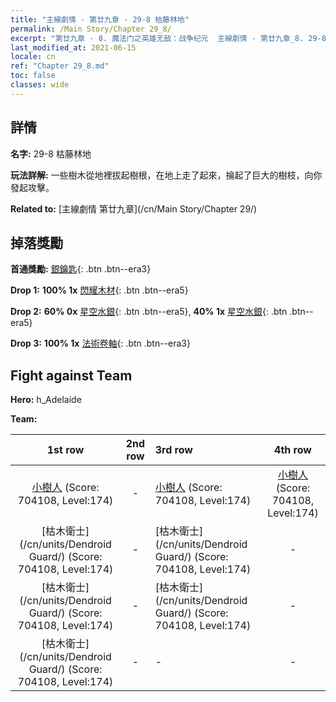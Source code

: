```yaml
---
title: "主線劇情 - 第廿九章 - 29-8 枯藤林地"
permalink: /Main Story/Chapter 29_8/
excerpt: "第廿九章 - 8. 魔法门之英雄无敌：战争纪元  主線劇情 - 第廿九章_8. 29-8 枯藤林地"
last_modified_at: 2021-06-15
locale: cn
ref: "Chapter 29_8.md"
toc: false
classes: wide
---
```


## 詳情

 **名字:** 29-8 枯藤林地

 **玩法詳解:** 一些樹木從地裡拔起樹根，在地上走了起來，掄起了巨大的樹枝，向你發起攻擊。

 **Related to:** [主線劇情 第廿九章](/cn/Main Story/Chapter 29/)

## 掉落獎勵

 **首通獎勵:** [銀鑰匙](/cn/Items/con_693/){: .btn .btn--era3}

 **Drop 1:** **100% 1x** [閃耀木材](/cn/Items/mat_97/){: .btn .btn--era5}

 **Drop 2:** **60% 0x** [星空水銀](/cn/Items/mat_91/){: .btn .btn--era5}, **40% 1x** [星空水銀](/cn/Items/mat_91/){: .btn .btn--era5}

 **Drop 3:** **100% 1x** [法術卷軸](/cn/Items/con_694/){: .btn .btn--era3}


## Fight against Team
 **Hero:** h_Adelaide

 **Team:**


  | 1st row | 2nd row | 3rd row | 4th row |
  |:----:|:----:|:----|:----:|
  | [小樹人](/cn/units/Treant/) (Score: 704108, Level:174)  | - | [小樹人](/cn/units/Treant/) (Score: 704108, Level:174)  | [小樹人](/cn/units/Treant/) (Score: 704108, Level:174)  |
  | [枯木衛士](/cn/units/Dendroid Guard/) (Score: 704108, Level:174)  | - | [枯木衛士](/cn/units/Dendroid Guard/) (Score: 704108, Level:174)  | - |
  | [枯木衛士](/cn/units/Dendroid Guard/) (Score: 704108, Level:174)  | - | [枯木衛士](/cn/units/Dendroid Guard/) (Score: 704108, Level:174)  | - |
  | [枯木衛士](/cn/units/Dendroid Guard/) (Score: 704108, Level:174)  | - | - | - |


